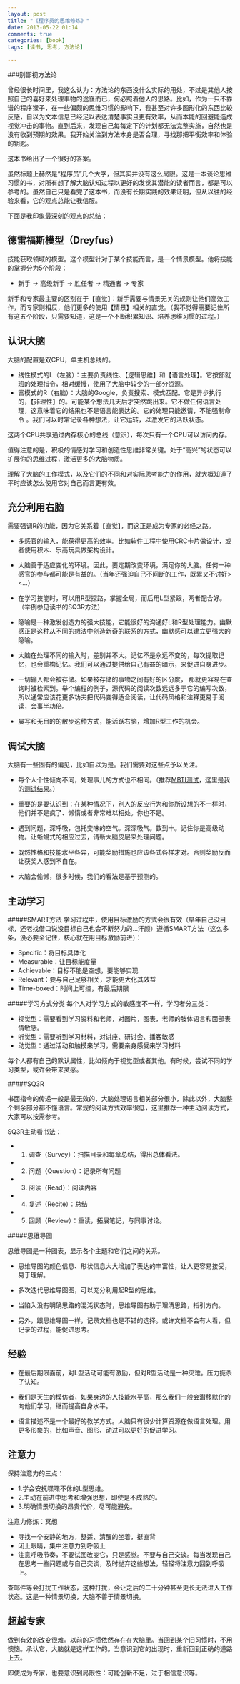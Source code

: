 ```yaml
---
layout: post
title: "《程序员的思维修炼》"
date: 2013-05-22 01:14
comments: true
categories: [book]
tags: [读书, 思考, 方法论]

---
```

###别鄙视方法论

曾经很长时间里，我这么认为：方法论的东西没什么实际的用处，不过是其他人按照自己的喜好来处理事物的途径而已，何必照着他人的思路。比如，作为一只不靠谱的程序猴子，在一些偏颇的思维习惯的影响下，我甚至对许多图形化的东西比较反感，自以为文本信息已经足以表达清楚事实且更有效率，从而本能的回避能造成视觉冲击的事物。直到后来，发现自己每每定下的计划都无法完整实施，自然也是没有收到预期的效果。我开始关注到方法本身是否合理，寻找那把平衡效率和体验的钥匙。

这本书给出了一个很好的答案。

虽然标题上赫然是“程序员”几个大字，但其实并没有这么局限。这是一本谈论思维习惯的书，对所有想了解大脑认知过程以更好的发觉其潜能的读者而言，都是可以参考的。虽然自己只是看完了这本书，而没有长期实践的效果证明，但从以往的经验来看，它的观点总能让我信服。

<!--more-->
下面是我印象最深刻的观点的总结：


德雷福斯模型（Dreyfus）
---

技能获取领域的模型。这个模型针对于某个技能而言，是一个情景模型。他将技能的掌握分为5个阶段：

* 新手 -> 高级新手 -> 胜任者 -> 精通者 -> 专家

新手和专家最主要的区别在于【直觉】：新手需要与情景无关的规则让他们高效工作，而专家则相反，他们更多的使用【情景】相关的直觉。（我不觉得需要记住所有这五个阶段，只需要知道，这是一个不断积累知识、培养思维习惯的过程。）


认识大脑
---

大脑的配置是双CPU，单主机总线的。

* 线性模式的L（左脑）：主要负责线性、【逻辑思维】和【语言处理】。它按部就班的处理指令，相对缓慢，使用了大脑中较少的一部分资源。
* 富模式的R（右脑）：大脑的Google，负责搜索、模式匹配。它是异步执行的，【非理性】的。可能某个想法几天后才突然跳出来。它不做任何语言处理，这意味着它的结果也不是语言能表达的。它的处理只能邀请，不能强制命令 。我们可以时常记录各种想法，让它运转，以激发它的活跃状态。

这两个CPU共享通过内存核心的总线（意识），每次只有一个CPU可以访问内存。


值得注意的是，积极的情感对学习和创造性思维非常关键。处于“高兴”的状态可以扩展你的思维过程，激活更多的大脑物质。

理解了大脑的工作模式，以及它们的不同和对实际思考能力的作用，就大概知道了平时应该怎么使用它对自己而言更有效。


充分利用右脑
---
需要强调R的功能，因为它关系着【直觉】，而这正是成为专家的必经之路。

* 多感官的输入，能获得更高的效率。比如软件工程中使用CRC卡片做设计，或者使用积木、乐高玩具做架构设计。

* 大脑善于适应变化的环境。因此，要定期改变环境，满足你的大脑。任何一种感官的参与都可能是有益的。（当年还强迫自己不间断的工作，既累又不讨好><…）

* 在学习技能时，可以用R型探路，掌握全局，而后用L型紧跟，两者配合好。（举例参见读书的SQ3R方法）

* 隐喻是一种激发创造力的强大技能，它能很好的沟通好L和R型处理能力。幽默感正是这种从不同的想法中创造新奇的联系的方式，幽默感可以建立更强大的隐喻。

* 大脑在处理不同的输入时，差别并不大。记忆不是永远不变的，每次提取记忆，也会重构记忆。我们可以通过提供给自己有益的暗示，来促进自身进步。

* 一切输入都会被存储。如果被存储的事物之间有好的区分度， 那就更容易在查询时被检索到。举个编程的例子，源代码的阅读次数远远多于它的编写次数，所以通常应该花更多功夫把代码变得适合阅读，让代码风格和注释更易于阅读，会事半功倍。

* 晨写和无目的的散步这种方式，能活跃右脑，增加R型工作的机会。


调试大脑
---
大脑有一些固有的偏见，比如自以为是。我们需要对这些点予以关注。

* 每个人个性倾向不同，处理事儿的方式也不相同。（推荐[MBTI测试](http://www.apesk.com/mbti/)，这里是我的[测试结果](http://biaobiaoqi.me/blog/2013/05/12/mbti-test/)。）

* 重要的是要认识到：在某种情况下，别人的反应行为和你所设想的不一样时，他们并不是疯了、懒惰或者非常难以相处。你也不是。

* 遇到问题，深呼吸，包托变味的空气。深深吸气。数到十。记住你是高级动物。让蜥蜴式的相应过去，请新大脑皮层来处理问题。

* 既然性格和技能水平各异，可能奖励措施也应该各式各样才对。否则奖励反而让获奖人感到不自在。

* 大脑会偷懒，很多时候，我们的看法是基于预测的。



主动学习
---

#####SMART方法
学习过程中，使用目标激励的方式会很有效（早年自己没目标，还老找借口说没目标自己也会不断努力的…汗颜）遵循SMART方法（这么多条，没必要全记住，核心就在用目标激励前进）：

* Specific：将目标具体化
* Measurable：让目标能度量
* Achievable：目标不能是空想，要能够实现
* Relevant：要与自己足够相关，才能更大化其效益
* Time-boxed：时间上可控，有最后期限

#####学习方式分类
每个人对学习方式的敏感度不一样，学习者分三类：

* 视觉型：需要看到学习资料和老师，对图片，图表，老师的肢体语言和面部表情敏感。 
* 听觉型：需要听到学习材料，对讲座、研讨会、播客敏感 
* 动觉型：通过活动和触摸来学习，需要亲身感受来学习材料 

每个人都有自己的默认属性，比如倾向于视觉型或者其他。有时候，尝试不同的学习类型，或许会带来灵感。


#####SQ3R

书面指令的传递一般是最无效的，大脑处理语言相关部分很小，除此以外，大脑整个剩余部分都不懂语言。常规的阅读方式效率很低，这里推荐一种主动阅读方式，大家可以按需参考。

SQ3R主动看书法：

* 1. 调查（Survey）：扫描目录和每章总结，得出总体看法。 
* 2. 问题（Question）：记录所有问题 
* 3. 阅读（Read）：阅读内容 
* 4. 复述（Recite）：总结 
* 5. 回顾（Review）：重读，拓展笔记，与同事讨论。 


#####思维导图

思维导图是一种图表，显示各个主题和它们之间的关系。

* 思维导图的颜色信息、形状信息大大增加了表达的丰富性，让人更容易接受，易于理解。

* 多次迭代思维导图图，可以充分利用起R型的思维。

* 当陷入没有明确思路的混沌状态时，思维导图有助于理清思路，指引方向。

* 另外，跟思维导图一样，记录文档也是不错的选择。或许文档不会有人看，但记录的过程，能促进思考。


经验
---

* 在最后期限面前，对L型活动可能有激励，但对R型活动是一种灾难。压力扼杀了认知。

* 我们是天生的模仿者，如果身边的人技能水平高，那么我们一般会潜移默化的向他们学习，继而提高自身水平。

* 语言描述不是一个最好的教学方式。人脑只有很少计算资源在做语言处理。用更多形象的，比如声音、图形、动过可以更好的促进学习。

注意力
---
保持注意力的三点：

* 1.学会安抚喋喋不休的L型思维。
* 2.主动在前进中思考和增强思想，即使是不成熟的。
* 3.明确情景切换的昂贵代价，尽可能避免。

注意力修炼：冥想

* 寻找一个安静的地方，舒适、清醒的坐着，挺直背
* 闭上眼睛，集中注意力到呼吸上
* 注意呼吸节奏，不要试图改变它，只是感觉。不要与自己交谈。每当发现自己在思考一些问题或与自己交谈，及时抛弃这些想法，轻轻将注意力回到呼吸上。


查邮件等会打扰工作状态，这种打扰，会让之后的二十分钟甚至更长无法进入工作状态。这是一种情景切换，大脑不善于情景切换。

超越专家
---

做到有效的改变很难。以前的习惯依然存在在大脑里。当回到某个旧习惯时，不用懊恼。承认它，大脑就是这样工作的。当意识到它的出现时，重新回到正确的道路上去。

即使成为专家，也要意识到局限性：可能创新不足，过于相信意识等。


